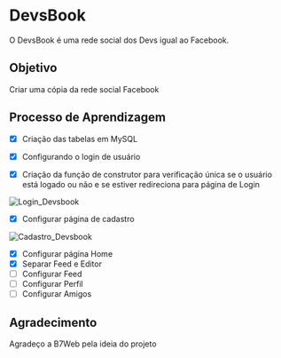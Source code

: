 # DevsBook

O DevsBook é uma rede social dos Devs igual ao Facebook.

## Objetivo

Criar uma cópia da rede social Facebook

## Processo de Aprendizagem

- [x] Criação das tabelas em MySQL
- [x] Configurando o login de usuário
- [x] Criação da função de construtor para verificação única se o usuário está logado ou não e se estiver redireciona para página de Login



![Login_Devsbook](https://user-images.githubusercontent.com/107354811/236728104-5a2a4e97-d534-49b2-b6d2-b8c33cb5d42c.png)


- [x] Configurar página de cadastro

![Cadastro_Devsbook](https://user-images.githubusercontent.com/107354811/236728321-f0b1ef5b-b2a8-4e56-b34a-6f4ed332a882.png)


- [x] Configurar página Home
- [x] Separar Feed e Editor
- [ ] Configurar Feed
- [ ] Configurar Perfil
- [ ] Configurar Amigos

## Agradecimento

Agradeço a B7Web pela ideia do projeto
